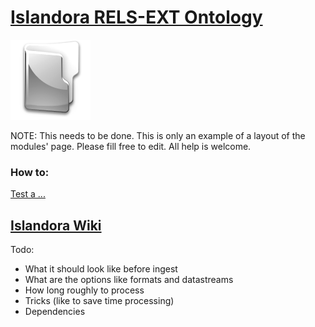 # [Islandora RELS-EXT Ontology](http://islandora.ca/ontology/relsext/)
![icon](folder.png)

NOTE: This needs to be done. This is only an example of a layout of the modules' page. Please fill free to edit. All help is welcome.

### How to:
[Test a ...](/modules/tests/...md)


## [Islandora Wiki](https://wiki.duraspace.org/display/ISLANDORA/Islandora+RELS+EXT)


Todo:
  * What it should look like before ingest
  * What are the options like formats and datastreams
  * How long roughly to process
  * Tricks (like to save time processing)
  * Dependencies

